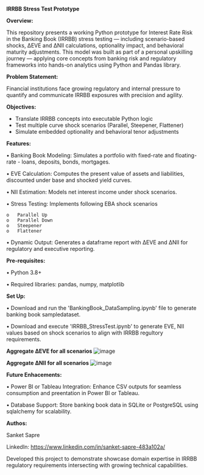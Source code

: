 **IRRBB Stress Test Prototype**


**Overview:**

This repository presents a working Python prototype for Interest Rate Risk in the Banking Book (IRRBB) stress testing — including scenario-based shocks, ΔEVE and ΔNII calculations, optionality impact, and behavioral maturity adjustments.
This model was built as part of a personal upskilling journey — applying core concepts from banking risk and regulatory frameworks into hands-on analytics using Python and Pandas library.


**Problem Statement:**

Financial institutions face growing regulatory and internal pressure to quantify and communicate IRRBB exposures with precision and agility.


**Objectives:**
- Translate IRRBB concepts into executable Python logic
- Test multiple curve shock scenarios (Parallel, Steepener, Flattener)
- Simulate embedded optionality and behavioral tenor adjustments


**Features:**

•	Banking Book Modeling: Simulates a portfolio with fixed-rate and floating-rate - loans, deposits, bonds, mortgages.

•	EVE Calculation: Computes the present value of assets and liabilities, discounted under base and shocked yield curves.

•	NII Estimation: Models net interest income under shock scenarios.

•	Stress Testing: Implements following EBA shock scenarios

    o	Parallel Up    
    o	Parallel Down    
    o	Steepener    
    o	Flattener

    
•	Dynamic Output: Generates a dataframe report with ΔEVE and ΔNII for regulatory and executive reporting.



**Pre-requisites:**

•	Python 3.8+

•	Required libraries: pandas, numpy, matplotlib


**Set Up:**

•	Download and run the 'BankingBook_DataSampling.ipynb' file to generate banking book sampledataset.

•	Download and execute 'IRRBB_StressTest.ipynb' to generate EVE, NII values based on shock scenarios to align with IRRBB regultory requirements.


**Aggregate ΔEVE for all scenarios**
![image](https://github.com/user-attachments/assets/9c3167b4-d6ea-4fdb-9a32-ef08849e4ad1)


**Aggregate ΔNII for all scenarios**
![image](https://github.com/user-attachments/assets/7c2567a7-6bac-47e0-afe8-4709de82619f)


**Future Enhacements:**

•	Power BI or Tableau Integration: Enhance CSV outputs for seamless consumption and preentation in Power BI or Tableau.

•	Database Support: Store banking book data in SQLite or PostgreSQL using sqlalchemy for scalability.


**Authos:**

Sanket Sapre

LinkedIn: https://www.linkedin.com/in/sanket-sapre-483a102a/

Developed this project to demonstrate showcase domain expertise in IRRBB regulatory requirements intersecting with growing technical capabilities.
